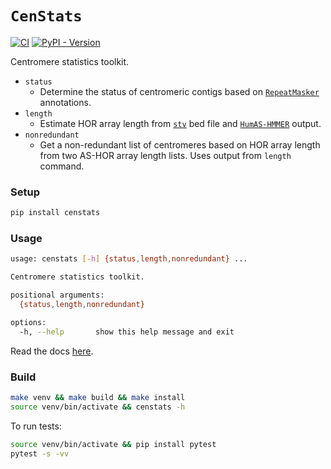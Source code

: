 # `CenStats`
[![CI](https://github.com/logsdon-lab/centromere-status-checker/actions/workflows/main.yml/badge.svg)](https://github.com/logsdon-lab/centromere-status-checker/actions/workflows/main.yml)
[![PyPI - Version](https://img.shields.io/pypi/v/CenStats)](https://pypi.org/project/CenStats/0.0.1/)

Centromere statistics toolkit.

* `status`
    * Determine the status of centromeric contigs based on [`RepeatMasker`](https://www.repeatmasker.org/) annotations.
* `length`
    * Estimate HOR array length from [`stv`](https://github.com/fedorrik/stv) bed file and [`HumAS-HMMER`](https://github.com/fedorrik/HumAS-HMMER_for_AnVIL) output.
* `nonredundant`
    * Get a non-redundant list of centromeres based on HOR array length from two AS-HOR array length lists. Uses output from `length` command.

### Setup
```bash
pip install censtats
```

### Usage
```bash
usage: censtats [-h] {status,length,nonredundant} ...

Centromere statistics toolkit.

positional arguments:
  {status,length,nonredundant}

options:
  -h, --help       show this help message and exit
```

Read the docs [here](https://github.com/logsdon-lab/CenStats/wiki/Usage).

### Build
```bash
make venv && make build && make install
source venv/bin/activate && censtats -h
```

To run tests:
```bash
source venv/bin/activate && pip install pytest
pytest -s -vv
```
